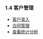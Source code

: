 ### 1.4 客户管理
* [客户录入](/ru-men-zhi-nan/ke-hu-guan-li/ke-hu-lu-ru.md)
* [合同管理](/ru-men-zhi-nan/ke-hu-guan-li/he-tong-guan-li.md)
* [查看统计分析](/ru-men-zhi-nan/ke-hu-guan-li/cha-kan-tong-ji-fen-xi.md)
